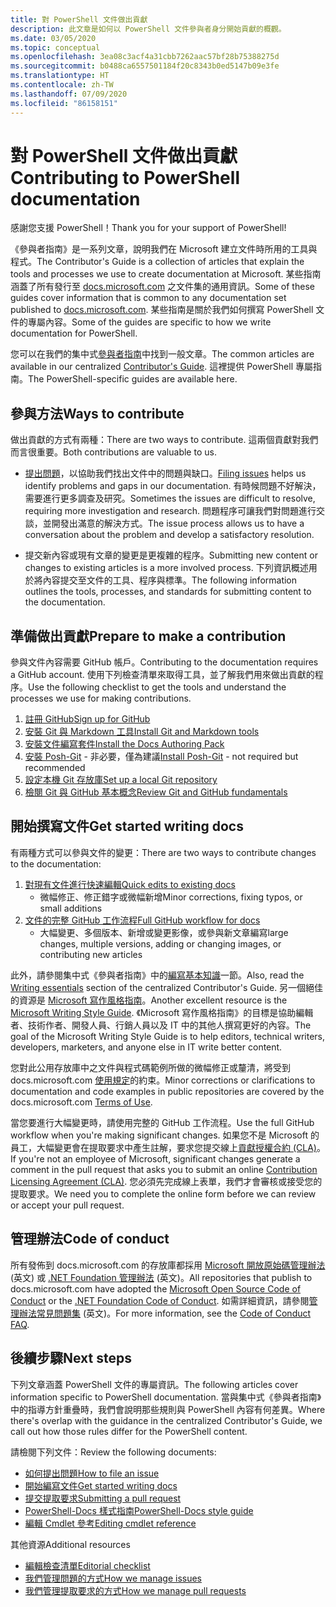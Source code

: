 ```yaml
---
title: 對 PowerShell 文件做出貢獻
description: 此文章是如何以 PowerShell 文件參與者身分開始貢獻的概觀。
ms.date: 03/05/2020
ms.topic: conceptual
ms.openlocfilehash: 3ea08c3acf4a31cbb7262aac57bf28b75388275d
ms.sourcegitcommit: b0488ca6557501184f20c8343b0ed5147b09e3fe
ms.translationtype: HT
ms.contentlocale: zh-TW
ms.lasthandoff: 07/09/2020
ms.locfileid: "86158151"
---
```

# <a name="contributing-to-powershell-documentation"></a><span data-ttu-id="0b8fd-103">對 PowerShell 文件做出貢獻</span><span class="sxs-lookup"><span data-stu-id="0b8fd-103">Contributing to PowerShell documentation</span></span>

<span data-ttu-id="0b8fd-104">感謝您支援 PowerShell！</span><span class="sxs-lookup"><span data-stu-id="0b8fd-104">Thank you for your support of PowerShell!</span></span>

<span data-ttu-id="0b8fd-105">《參與者指南》是一系列文章，說明我們在 Microsoft 建立文件時所用的工具與程式。</span><span class="sxs-lookup"><span data-stu-id="0b8fd-105">The Contributor's Guide is a collection of articles that explain the tools and processes we use to create documentation at Microsoft.</span></span> <span data-ttu-id="0b8fd-106">某些指南涵蓋了所有發行至 [docs.microsoft.com][docs] 之文件集的通用資訊。</span><span class="sxs-lookup"><span data-stu-id="0b8fd-106">Some of these guides cover information that is common to any documentation set published to [docs.microsoft.com][docs].</span></span> <span data-ttu-id="0b8fd-107">某些指南是關於我們如何撰寫 PowerShell 文件的專屬內容。</span><span class="sxs-lookup"><span data-stu-id="0b8fd-107">Some of the guides are specific to how we write documentation for PowerShell.</span></span>

<span data-ttu-id="0b8fd-108">您可以在我們的集中式[參與者指南][contribute]中找到一般文章。</span><span class="sxs-lookup"><span data-stu-id="0b8fd-108">The common articles are available in our centralized [Contributor's Guide][contribute].</span></span> <span data-ttu-id="0b8fd-109">這裡提供 PowerShell 專屬指南。</span><span class="sxs-lookup"><span data-stu-id="0b8fd-109">The PowerShell-specific guides are available here.</span></span>

## <a name="ways-to-contribute"></a><span data-ttu-id="0b8fd-110">參與方法</span><span class="sxs-lookup"><span data-stu-id="0b8fd-110">Ways to contribute</span></span>

<span data-ttu-id="0b8fd-111">做出貢獻的方式有兩種：</span><span class="sxs-lookup"><span data-stu-id="0b8fd-111">There are two ways to contribute.</span></span> <span data-ttu-id="0b8fd-112">這兩個貢獻對我們而言很重要。</span><span class="sxs-lookup"><span data-stu-id="0b8fd-112">Both contributions are valuable to us.</span></span>

- <span data-ttu-id="0b8fd-113">[提出問題][file-an-issue]，以協助我們找出文件中的問題與缺口。</span><span class="sxs-lookup"><span data-stu-id="0b8fd-113">[Filing issues][file-an-issue] helps us identify problems and gaps in our documentation.</span></span> <span data-ttu-id="0b8fd-114">有時候問題不好解決，需要進行更多調查及研究。</span><span class="sxs-lookup"><span data-stu-id="0b8fd-114">Sometimes the issues are difficult to resolve, requiring more investigation and research.</span></span> <span data-ttu-id="0b8fd-115">問題程序可讓我們對問題進行交談，並開發出滿意的解決方式。</span><span class="sxs-lookup"><span data-stu-id="0b8fd-115">The issue process allows us to have a conversation about the problem and develop a satisfactory resolution.</span></span>

- <span data-ttu-id="0b8fd-116">提交新內容或現有文章的變更是更複雜的程序。</span><span class="sxs-lookup"><span data-stu-id="0b8fd-116">Submitting new content or changes to existing articles is a more involved process.</span></span> <span data-ttu-id="0b8fd-117">下列資訊概述用於將內容提交至文件的工具、程序與標準。</span><span class="sxs-lookup"><span data-stu-id="0b8fd-117">The following information outlines the tools, processes, and standards for submitting content to the documentation.</span></span>

## <a name="prepare-to-make-a-contribution"></a><span data-ttu-id="0b8fd-118">準備做出貢獻</span><span class="sxs-lookup"><span data-stu-id="0b8fd-118">Prepare to make a contribution</span></span>

<span data-ttu-id="0b8fd-119">參與文件內容需要 GitHub 帳戶。</span><span class="sxs-lookup"><span data-stu-id="0b8fd-119">Contributing to the documentation requires a GitHub account.</span></span> <span data-ttu-id="0b8fd-120">使用下列檢查清單來取得工具，並了解我們用來做出貢獻的程序。</span><span class="sxs-lookup"><span data-stu-id="0b8fd-120">Use the following checklist to get the tools and understand the processes we use for making contributions.</span></span>

1. [<span data-ttu-id="0b8fd-121">註冊 GitHub</span><span class="sxs-lookup"><span data-stu-id="0b8fd-121">Sign up for GitHub</span></span>](/contribute/get-started-setup-github)
1. [<span data-ttu-id="0b8fd-122">安裝 Git 與 Markdown 工具</span><span class="sxs-lookup"><span data-stu-id="0b8fd-122">Install Git and Markdown tools</span></span>](/contribute/get-started-setup-tools)
1. [<span data-ttu-id="0b8fd-123">安裝文件編寫套件</span><span class="sxs-lookup"><span data-stu-id="0b8fd-123">Install the Docs Authoring Pack</span></span>](/contribute/how-to-write-docs-auth-pack)
1. <span data-ttu-id="0b8fd-124">[安裝 Posh-Git][posh-git] - 非必要，僅為建議</span><span class="sxs-lookup"><span data-stu-id="0b8fd-124">[Install Posh-Git][posh-git] - not required but recommended</span></span>
1. [<span data-ttu-id="0b8fd-125">設定本機 Git 存放庫</span><span class="sxs-lookup"><span data-stu-id="0b8fd-125">Set up a local Git repository</span></span>](/contribute/get-started-setup-local)
1. [<span data-ttu-id="0b8fd-126">檢閱 Git 與 GitHub 基本概念</span><span class="sxs-lookup"><span data-stu-id="0b8fd-126">Review Git and GitHub fundamentals</span></span>](/contribute/git-github-fundamentals)

## <a name="get-started-writing-docs"></a><span data-ttu-id="0b8fd-127">開始撰寫文件</span><span class="sxs-lookup"><span data-stu-id="0b8fd-127">Get started writing docs</span></span>

<span data-ttu-id="0b8fd-128">有兩種方式可以參與文件的變更：</span><span class="sxs-lookup"><span data-stu-id="0b8fd-128">There are two ways to contribute changes to the documentation:</span></span>

1. [<span data-ttu-id="0b8fd-129">對現有文件進行快速編輯</span><span class="sxs-lookup"><span data-stu-id="0b8fd-129">Quick edits to existing docs</span></span>](/contribute/#quick-edits-to-existing-documents)
   - <span data-ttu-id="0b8fd-130">微幅修正、修正錯字或微幅新增</span><span class="sxs-lookup"><span data-stu-id="0b8fd-130">Minor corrections, fixing typos, or small additions</span></span>
1. [<span data-ttu-id="0b8fd-131">文件的完整 GitHub 工作流程</span><span class="sxs-lookup"><span data-stu-id="0b8fd-131">Full GitHub workflow for docs</span></span>](/contribute/how-to-write-workflows-major)
   - <span data-ttu-id="0b8fd-132">大幅變更、多個版本、新增或變更影像，或參與新文章編寫</span><span class="sxs-lookup"><span data-stu-id="0b8fd-132">large changes, multiple versions, adding or changing images, or contributing new articles</span></span>

<span data-ttu-id="0b8fd-133">此外，請參閱集中式《參與者指南》中的[編寫基本知識](/contribute/style-quick-start)一節。</span><span class="sxs-lookup"><span data-stu-id="0b8fd-133">Also, read the [Writing essentials](/contribute/style-quick-start) section of the centralized Contributor's Guide.</span></span> <span data-ttu-id="0b8fd-134">另一個絕佳的資源是 [Microsoft 寫作風格指南][style-guide]。</span><span class="sxs-lookup"><span data-stu-id="0b8fd-134">Another excellent resource is the [Microsoft Writing Style Guide][style-guide].</span></span> <span data-ttu-id="0b8fd-135">《Microsoft 寫作風格指南》的目標是協助編輯者、技術作者、開發人員、行銷人員以及 IT 中的其他人撰寫更好的內容。</span><span class="sxs-lookup"><span data-stu-id="0b8fd-135">The goal of the Microsoft Writing Style Guide is to help editors, technical writers, developers, marketers, and anyone else in IT write better content.</span></span>

<span data-ttu-id="0b8fd-136">您對此公用存放庫中之文件與程式碼範例所做的微幅修正或釐清，將受到 docs.microsoft.com [ 使用規定][terms-of-use]的約束。</span><span class="sxs-lookup"><span data-stu-id="0b8fd-136">Minor corrections or clarifications to documentation and code examples in public repositories are covered by the docs.microsoft.com [Terms of Use][terms-of-use].</span></span>

<span data-ttu-id="0b8fd-137">當您要進行大幅變更時，請使用完整的 GitHub 工作流程。</span><span class="sxs-lookup"><span data-stu-id="0b8fd-137">Use the full GitHub workflow when you're making significant changes.</span></span> <span data-ttu-id="0b8fd-138">如果您不是 Microsoft 的員工，大幅變更會在提取要求中產生註解，要求您提交線上[貢獻授權合約 (CLA)][cla]。</span><span class="sxs-lookup"><span data-stu-id="0b8fd-138">If you're not an employee of Microsoft, significant changes generate a comment in the pull request that asks you to submit an online [Contribution Licensing Agreement (CLA)][cla].</span></span> <span data-ttu-id="0b8fd-139">您必須先完成線上表單，我們才會審核或接受您的提取要求。</span><span class="sxs-lookup"><span data-stu-id="0b8fd-139">We need you to complete the online form before we can review or accept your pull request.</span></span>

## <a name="code-of-conduct"></a><span data-ttu-id="0b8fd-140">管理辦法</span><span class="sxs-lookup"><span data-stu-id="0b8fd-140">Code of conduct</span></span>

<span data-ttu-id="0b8fd-141">所有發佈到 docs.microsoft.com 的存放庫都採用 [Microsoft 開放原始碼管理辦法](https://opensource.microsoft.com/codeofconduct/) \(英文\) 或 [.NET Foundation 管理辦法](https://dotnetfoundation.org/code-of-conduct) \(英文\)。</span><span class="sxs-lookup"><span data-stu-id="0b8fd-141">All repositories that publish to docs.microsoft.com have adopted the [Microsoft Open Source Code of Conduct](https://opensource.microsoft.com/codeofconduct/) or the [.NET Foundation Code of Conduct](https://dotnetfoundation.org/code-of-conduct).</span></span> <span data-ttu-id="0b8fd-142">如需詳細資訊，請參閱[管理辦法常見問題集](https://opensource.microsoft.com/codeofconduct/faq/) \(英文\)。</span><span class="sxs-lookup"><span data-stu-id="0b8fd-142">For more information, see the [Code of Conduct FAQ](https://opensource.microsoft.com/codeofconduct/faq/).</span></span>

## <a name="next-steps"></a><span data-ttu-id="0b8fd-143">後續步驟</span><span class="sxs-lookup"><span data-stu-id="0b8fd-143">Next steps</span></span>

<span data-ttu-id="0b8fd-144">下列文章涵蓋 PowerShell 文件的專屬資訊。</span><span class="sxs-lookup"><span data-stu-id="0b8fd-144">The following articles cover information specific to PowerShell documentation.</span></span> <span data-ttu-id="0b8fd-145">當與集中式《參與者指南》中的指導方針重疊時，我們會說明那些規則與 PowerShell 內容有何差異。</span><span class="sxs-lookup"><span data-stu-id="0b8fd-145">Where there's overlap with the guidance in the centralized Contributor's Guide, we call out how those rules differ for the PowerShell content.</span></span>

<span data-ttu-id="0b8fd-146">請檢閱下列文件：</span><span class="sxs-lookup"><span data-stu-id="0b8fd-146">Review the following documents:</span></span>

- [<span data-ttu-id="0b8fd-147">如何提出問題</span><span class="sxs-lookup"><span data-stu-id="0b8fd-147">How to file an issue</span></span>](file-an-issue.md)
- [<span data-ttu-id="0b8fd-148">開始編寫文件</span><span class="sxs-lookup"><span data-stu-id="0b8fd-148">Get started writing docs</span></span>](get-started-writing.md)
- [<span data-ttu-id="0b8fd-149">提交提取要求</span><span class="sxs-lookup"><span data-stu-id="0b8fd-149">Submitting a pull request</span></span>](pull-requests.md)
- [<span data-ttu-id="0b8fd-150">PowerShell-Docs 樣式指南</span><span class="sxs-lookup"><span data-stu-id="0b8fd-150">PowerShell-Docs style guide</span></span>](powershell-style-guide.md)
- [<span data-ttu-id="0b8fd-151">編輯 Cmdlet 參考</span><span class="sxs-lookup"><span data-stu-id="0b8fd-151">Editing cmdlet reference</span></span>](editing-cmdlet-ref.md)

<span data-ttu-id="0b8fd-152">其他資源</span><span class="sxs-lookup"><span data-stu-id="0b8fd-152">Additional resources</span></span>

- [<span data-ttu-id="0b8fd-153">編輯檢查清單</span><span class="sxs-lookup"><span data-stu-id="0b8fd-153">Editorial checklist</span></span>](editorial-checklist.md)
- [<span data-ttu-id="0b8fd-154">我們管理問題的方式</span><span class="sxs-lookup"><span data-stu-id="0b8fd-154">How we manage issues</span></span>](managing-issues.md)
- [<span data-ttu-id="0b8fd-155">我們管理提取要求的方式</span><span class="sxs-lookup"><span data-stu-id="0b8fd-155">How we manage pull requests</span></span>](managing-pull-requests.md)

<!--link refs-->
[cla]: https://cla.microsoft.com/
[contribute]: /contribute/
[docs]: https://docs.microsoft.com/
[file-an-issue]: file-an-issue.md
[posh-git]: https://www.powershellgallery.com/packages/posh-git
[psdocs]: /powershell
[style-guide]: /style-guide/welcome/
[terms-of-use]: /legal/termsofuse
